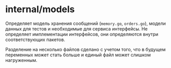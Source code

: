 # internal/models

Определяет модель хранения сообщений (`memory.go`, `orders.go`), модели данных для тестов и необходимые для сервиса интерфейсы. Не определяет имплементации интерфейсов, они определяются внутри соответствующих пакетов.

Разделение на несколько файлов сделано с учетом того, что в будущем переменных может стать больше и единый файл может слишком нагруженным.